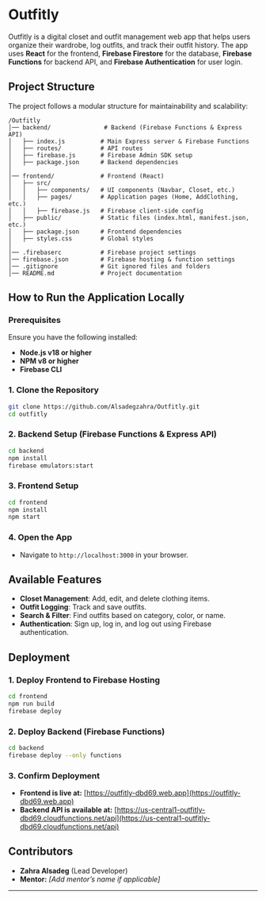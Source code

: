 # Outfitly

Outfitly is a digital closet and outfit management web app that helps users organize their wardrobe, log outfits, and track their outfit history. The app uses **React** for the frontend, **Firebase Firestore** for the database, **Firebase Functions** for backend API, and **Firebase Authentication** for user login.

## Project Structure

The project follows a modular structure for maintainability and scalability:

```
/Outfitly
│── backend/               # Backend (Firebase Functions & Express API)
│   ├── index.js          # Main Express server & Firebase Functions
│   ├── routes/           # API routes
│   ├── firebase.js       # Firebase Admin SDK setup
│   ├── package.json      # Backend dependencies
│
│── frontend/             # Frontend (React)
│   ├── src/
│   │   ├── components/   # UI components (Navbar, Closet, etc.)
│   │   ├── pages/        # Application pages (Home, AddClothing, etc.)
│   │   ├── firebase.js   # Firebase client-side config
│   ├── public/           # Static files (index.html, manifest.json, etc.)
│   ├── package.json      # Frontend dependencies
│   ├── styles.css        # Global styles
│
│── .firebaserc           # Firebase project settings
│── firebase.json         # Firebase hosting & function settings
│── .gitignore            # Git ignored files and folders
│── README.md             # Project documentation
```

## How to Run the Application Locally

### Prerequisites

Ensure you have the following installed:

- **Node.js v18 or higher**
- **NPM v8 or higher**
- **Firebase CLI**

### 1. Clone the Repository

```sh
git clone https://github.com/Alsadegzahra/Outfitly.git
cd outfitly
```

### 2. Backend Setup (Firebase Functions & Express API)

```sh
cd backend
npm install
firebase emulators:start
```

### 3. Frontend Setup

```sh
cd frontend
npm install
npm start
```

### 4. Open the App

- Navigate to `http://localhost:3000` in your browser.

## Available Features

- **Closet Management**: Add, edit, and delete clothing items.
- **Outfit Logging**: Track and save outfits.
- **Search & Filter**: Find outfits based on category, color, or name.
- **Authentication**: Sign up, log in, and log out using Firebase authentication.

## Deployment

### 1. Deploy Frontend to Firebase Hosting

```sh
cd frontend
npm run build
firebase deploy
```

### 2. Deploy Backend (Firebase Functions)

```sh
cd backend
firebase deploy --only functions
```

### 3. Confirm Deployment

- **Frontend is live at:** [https://outfitly-dbd69.web.app](https://outfitly-dbd69.web.app)
- **Backend API is available at:** [https://us-central1-outfitly-dbd69.cloudfunctions.net/api](https://us-central1-outfitly-dbd69.cloudfunctions.net/api)

## Contributors

- **Zahra Alsadeg** (Lead Developer)
- **Mentor:** *[Add mentor’s name if applicable]*

---
